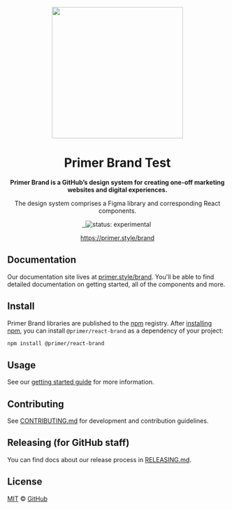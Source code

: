 <p align="center">
  <img width="300px" src="https://user-images.githubusercontent.com/4608155/127241386-f11da52d-00d9-4366-b01c-6f4c1ebcf7f2.png">
</p>

<h1 align="center">Primer Brand Test</h1>

<p align="center"><strong>Primer Brand is a GitHub’s design system for creating one-off marketing websites and digital experiences.</strong>
</p>

<p align="center">The design system comprises a Figma library and corresponding React components.
</p>

<p align="center">
  <a aria-label="npm package" href="https://www.npmjs.com/package/@primer/react-brand">
    <img alt="" src="https://img.shields.io/npm/v/@primer/react-brand.svg">
  </a>
  <a aria-label="build status" href="https://github.com/primer/brand/actions/workflows/ci.yml">
    <img alt="" src="https://github.com/primer/brand/actions/workflows/ci.yml/badge.svg">
  </a>
  <img src="https://img.shields.io/badge/status-experimental-red" alt="status: experimental">
  <a aria-label="license" href="https://github.com/primer/brand/blob/main/LICENSE">
    <img src="https://img.shields.io/github/license/primer/brand" alt="">
  </a>
</p>

<p align="center">
    <a href="https://primer.github.io/brand/" target="_blank">https://primer.style/brand</a>
</p>

## Documentation

Our documentation site lives at [primer.style/brand](https://primer.style/brand). You'll be able to find detailed documentation on getting started, all of the components and more.

## Install

Primer Brand libraries are published to the [npm](https://www.npmjs.com/package/@primer/react-brand) registry. After [installing npm](https://docs.npmjs.com/downloading-and-installing-node-js-and-npm), you can install `@primer/react-brand` as a dependency of your project:

```sh
npm install @primer/react-brand
```

## Usage

See our [getting started guide](https://primer.github.io/brand/getting-started) for more information.

## Contributing

See [CONTRIBUTING.md](./CONTRIBUTING.md) for development and contribution guidelines.

## Releasing (for GitHub staff)

You can find docs about our release process in [RELEASING.md](RELEASING.md).

## License

[MIT](./LICENSE) &copy; [GitHub](https://github.com/)
